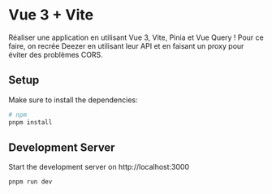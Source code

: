 # Vue 3 + Vite

Réaliser une application en utilisant Vue 3, Vite, Pinia et Vue Query ! Pour ce faire, on recrée Deezer en utilisant leur API et en faisant un proxy pour éviter des problèmes CORS.

## Setup

Make sure to install the dependencies:

```bash
# npm
pnpm install

```

## Development Server

Start the development server on http://localhost:3000

```bash
pnpm run dev
```
